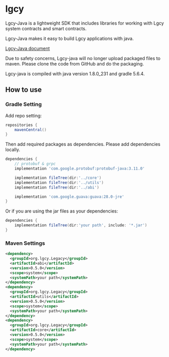 # lgcy

Lgcy-Java is a lightweight SDK that includes libraries for working with Lgcy system contracts and smart contracts.

Lgcy-Java makes it easy to build Lgcy applications with java.

[Lgcy-Java document](https://test.lgcyscan.network/developer-guide/lgcy-java-sdk)

Due to safety concerns, Lgcy-java will no longer upload packaged files to maven. Please clone the code from GitHub and do the packaging.

Lgcy-java is compiled with java version 1.8.0_231 and gradle 5.6.4.

## How to use

### Gradle Setting

Add repo setting:

```groovy
repositories {
    mavenCentral()
}
```

Then add required packages as dependencies. Please add dependencies locally.

```groovy
dependencies {
    // protobuf & grpc
    implementation 'com.google.protobuf:protobuf-java:3.11.0'

    implementation fileTree(dir:'../core')
    implementation fileTree(dir:'../utils')
    implementation fileTree(dir:'../abi')

    implementation 'com.google.guava:guava:28.0-jre'
}
```

Or if you are using the jar files as your dependencies:

```groovy
dependencies {
    implementation fileTree(dir:'your path', include: '*.jar')
}
```

### Maven Settings

```xml
<dependency>
  <groupId>org.lgcy.Legacy</groupId>
  <artifactId>abi</artifactId>
  <version>0.5.0</version>
  <scope>system</scope>
  <systemPath>your path</systemPath>
</dependency>
<dependency>
  <groupId>org.lgcy.Legacy</groupId>
  <artifactId>utils</artifactId>
  <version>0.5.0</version>
  <scope>system</scope>
  <systemPath>your path</systemPath>
</dependency>
<dependency>
  <groupId>org.lgcy.Legacy</groupId>
  <artifactId>core</artifactId>
  <version>0.5.0</version>
  <scope>system</scope>
  <systemPath>your path</systemPath>
</dependency>
